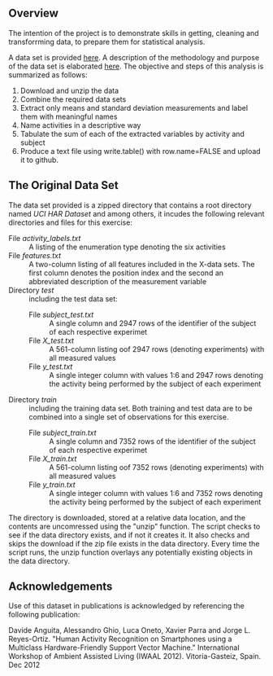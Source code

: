 ## Overview

The intention of the project is to demonstrate skills in getting, cleaning and transforrming data, to prepare them for statistical analysis. 

A data set is provided <a href="https://d396qusza40orc.cloudfront.net/getdata%2Fprojectfiles%2FUCI%20HAR%20Dataset.zip">here</a>. 
A description of the methodology and purpose of the data set is elaborated <a href="http://archive.ics.uci.edu/ml/datasets/Human+Activity+Recognition+Using+Smartphones">here</a>. 
The objective and steps of this analysis is summarized as follows:

<ol><li>Download and unzip the data
</li><li> Combine the required data sets
</li><li> Extract only means and standard deviation measurements and label them with meaningful names
</li><li> Name activities in a descriptive way 
</li><li> Tabulate the sum of each of the extracted variables by activity and subject
</li><li> Produce a text file using write.table() with row.name=FALSE and upload it to github.
</li></ol>

## The Original Data Set

The data set provided is a zipped directory that contains a root directory named <em>UCI HAR Dataset</em> and 
among others, it incudes the following relevant directories and files for this exercise:
<dl>
<dt>File <em>activity_labels.txt</em></dt><dd> A listing of the enumeration type denoting the six activities</dd>
<dt>File <em>features.txt</em></dt><dd>A two-column listing of all features included in the X-data sets. 
		The first column denotes the position index and the second an abbreviated description of the measurement variable</dd>
<dt>Directory <em>test</em></dt><dd> including the test data set:
		<dl>	<dt>File <em>subject_test.txt</em></dt><dd>A single column and 2947 rows of the identifier of the subject of each respective experimet</dd>
			<dt>File <em>X_test.txt</em></dt><dd>A 561-column listing oof 2947 rows (denoting experiments) with all measured values</dd>
			<dt>File <em>y_test.txt</em></dt><dd>A single integer column with values 1:6 and 2947 rows denoting the activity being performed by the subject of each experiment</dd>
		</dl></dd>
<dt>Directory <em>train</em></dt><dd> including the training data set. Both training and test data are to be combined into a single set of observations for this exercise.
		<dl>	<dt>File <em>subject_train.txt</em></dt><dd>A single column and 7352 rows of the identifier of the subject of each respective experimet</dd>
			<dt>File <em>X_train.txt</em></dt><dd>A 561-column listing oof 7352 rows (denoting experiments) with all measured values</dd>
			<dt>File <em>y_train.txt</em></dt><dd>A single integer column with values 1:6 and 7352 rows denoting the activity being performed by the subject of each experiment</dd>
		</dl></dd>
</dl>

The directory is downloaded, stored at a relative data location, and the contents are uncomressed using the "unzip" function.
The script checks to see if the data directory exists, and if not it creates it. It also checks and skips the download if the zip file exists in the data directory. 
Every time the script runs, the unzip function overlays any potentially existing objects in the data directory.

## Acknowledgements
Use of this dataset in publications is acknowledged by referencing the following publication:

Davide Anguita, Alessandro Ghio, Luca Oneto, Xavier Parra and Jorge L. Reyes-Ortiz. 
	"Human Activity Recognition on Smartphones using a Multiclass Hardware-Friendly Support Vector Machine." 
	International Workshop of Ambient Assisted Living (IWAAL 2012). Vitoria-Gasteiz, Spain. Dec 2012

